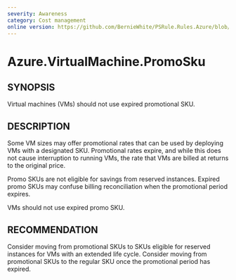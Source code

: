 ```yaml
---
severity: Awareness
category: Cost management
online version: https://github.com/BernieWhite/PSRule.Rules.Azure/blob/master/docs/rules/en/Azure.VM.PromoSku.md
---
```


# Azure.VirtualMachine.PromoSku

## SYNOPSIS

Virtual machines (VMs) should not use expired promotional SKU.

## DESCRIPTION

Some VM sizes may offer promotional rates that can be used by deploying VMs with a designated SKU.
Promotional rates expire, and while this does not cause interruption to running VMs, the rate that VMs are billed at returns to the original price.

Promo SKUs are not eligible for savings from reserved instances.
Expired promo SKUs may confuse billing reconciliation when the promotional period expires.

VMs should not use expired promo SKU.

## RECOMMENDATION

Consider moving from promotional SKUs to SKUs eligible for reserved instances for VMs with an extended life cycle.
Consider moving from promotional SKUs to the regular SKU once the promotional period has expired.
